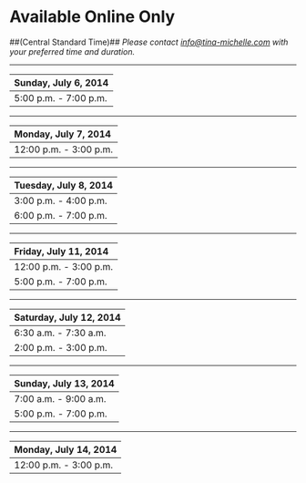 # Available Online Only 
##(Central Standard Time)##
*Please contact info@tina-michelle.com with your preferred time and duration.*

---

| Sunday, July 6, 2014 |
| :----------------------------- |
| 5:00 p.m. - 7:00 p.m.          |

---

| Monday, July 7, 2014 |
| :----------------------------- |
| 12:00 p.m. - 3:00 p.m.         |

---

| Tuesday, July 8, 2014 |
| :----------------------------- |
| 3:00 p.m. - 4:00 p.m.         |
| 6:00 p.m. - 7:00 p.m.         |
---

| Friday, July 11, 2014 |
| :----------------------------- |
| 12:00 p.m. - 3:00 p.m.         |
| 5:00 p.m. - 7:00 p.m.          |

---
| Saturday, July 12, 2014 |
| :----------------------------- |
| 6:30 a.m. - 7:30 a.m.          |
| 2:00 p.m. - 3:00 p.m.          |

---
| Sunday, July 13, 2014 |
| :----------------------------- |
| 7:00 a.m. - 9:00 a.m.         |
| 5:00 p.m. - 7:00 p.m.          |

---
| Monday, July 14, 2014 |
| :----------------------------- |
| 12:00 p.m. - 3:00 p.m.         |

